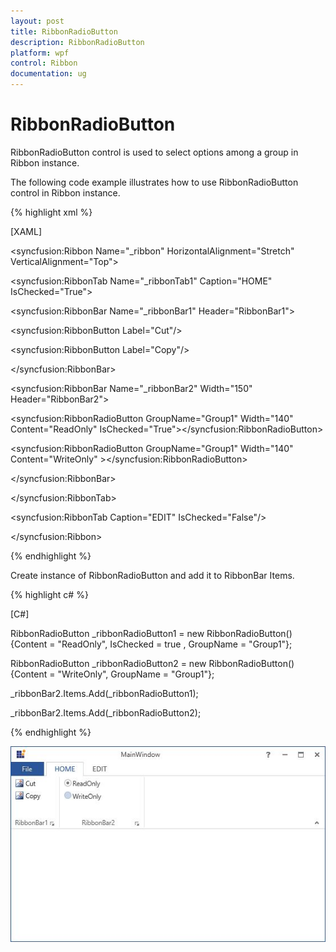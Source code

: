 ```yaml
---
layout: post
title: RibbonRadioButton
description: RibbonRadioButton
platform: wpf
control: Ribbon
documentation: ug
---
```

# RibbonRadioButton

RibbonRadioButton control is used to select options among a group in Ribbon instance. 

The following code example illustrates how to use RibbonRadioButton control in Ribbon instance.

{% highlight xml %}

[XAML]

<syncfusion:Ribbon Name="_ribbon" HorizontalAlignment="Stretch" VerticalAlignment="Top">

<syncfusion:RibbonTab Name="_ribbonTab1" Caption="HOME"  IsChecked="True">

<syncfusion:RibbonBar Name="_ribbonBar1" Header="RibbonBar1">

<syncfusion:RibbonButton   Label="Cut"/>

<syncfusion:RibbonButton   Label="Copy"/>

</syncfusion:RibbonBar>

<syncfusion:RibbonBar  Name="_ribbonBar2" Width="150" Header="RibbonBar2">

<syncfusion:RibbonRadioButton GroupName="Group1"  Width="140" Content="ReadOnly" IsChecked="True"></syncfusion:RibbonRadioButton>

<syncfusion:RibbonRadioButton GroupName="Group1"  Width="140" Content="WriteOnly" ></syncfusion:RibbonRadioButton>

</syncfusion:RibbonBar>

</syncfusion:RibbonTab>

<syncfusion:RibbonTab Caption="EDIT"  IsChecked="False"/>

</syncfusion:Ribbon>



{% endhighlight %}

Create instance of RibbonRadioButton and add it to RibbonBar Items.

{% highlight c# %}

[C#]

RibbonRadioButton _ribbonRadioButton1 = new RibbonRadioButton(){Content = "ReadOnly", IsChecked = true , GroupName = "Group1"};      

RibbonRadioButton _ribbonRadioButton2 = new RibbonRadioButton(){Content = "WriteOnly", GroupName = "Group1"};

_ribbonBar2.Items.Add(_ribbonRadioButton1);

_ribbonBar2.Items.Add(_ribbonRadioButton2);



{% endhighlight %}

![](RibbonRadioButton_images/RibbonRadioButton_img1.jpeg)


